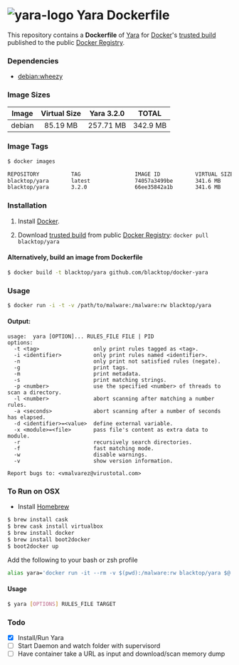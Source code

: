 ![yara-logo](http://plusvic.github.io/yara/images/logo.png)
Yara Dockerfile
==================

This repository contains a **Dockerfile** of [Yara](http://plusvic.github.io/yara/) for [Docker](https://www.docker.io/)'s [trusted build](https://index.docker.io/u/blacktop/yara/) published to the public [Docker Registry](https://index.docker.io/).

### Dependencies

* [debian:wheezy](https://index.docker.io/_/debian/)

### Image Sizes
| Image | Virtual Size | Yara 3.2.0| TOTAL     |
|:------:|:-----------:|:---------:|:---------:|
| debian | 85.19 MB    | 257.71 MB | 342.9 MB  |

### Image Tags
```bash
$ docker images

REPOSITORY          TAG                 IMAGE ID           VIRTUAL SIZE
blacktop/yara       latest              74057a3499be       341.6 MB
blacktop/yara       3.2.0               66ee35842a1b       341.6 MB
```

### Installation

1. Install [Docker](https://www.docker.io/).

2. Download [trusted build](https://index.docker.io/u/blacktop/yara/) from public [Docker Registry](https://index.docker.io/): `docker pull blacktop/yara`

#### Alternatively, build an image from Dockerfile
```bash
$ docker build -t blacktop/yara github.com/blacktop/docker-yara
```
### Usage
```bash
$ docker run -i -t -v /path/to/malware:/malware:rw blacktop/yara
```
#### Output:
    usage:  yara [OPTION]... RULES_FILE FILE | PID
    options:
      -t <tag>                 only print rules tagged as <tag>.
      -i <identifier>          only print rules named <identifier>.
      -n                       only print not satisfied rules (negate).
      -g                       print tags.
      -m                       print metadata.
      -s                       print matching strings.
      -p <number>              use the specified <number> of threads to scan a directory.
      -l <number>              abort scanning after matching a number rules.
      -a <seconds>             abort scanning after a number of seconds has elapsed.
      -d <identifier>=<value>  define external variable.
      -x <module>=<file>       pass file's content as extra data to module.
      -r                       recursively search directories.
      -f                       fast matching mode.
      -w                       disable warnings.
      -v                       show version information.

    Report bugs to: <vmalvarez@virustotal.com>

### To Run on OSX
 - Install [Homebrew](http://brew.sh)

```bash
$ brew install cask
$ brew cask install virtualbox
$ brew install docker
$ brew install boot2docker
$ boot2docker up
```
Add the following to your bash or zsh profile

```bash
alias yara='docker run -it --rm -v $(pwd):/malware:rw blacktop/yara $@'
```
#### Usage

```bash
$ yara [OPTIONS] RULES_FILE TARGET
```

### Todo
- [x] Install/Run Yara
- [ ] Start Daemon and watch folder with supervisord
- [ ] Have container take a URL as input and download/scan memory dump
